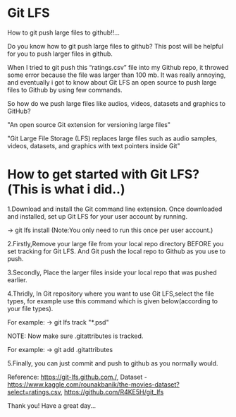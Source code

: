 # Git LFS

How to git push large files to github!!...

Do you know how to git push large files to github? This post will be helpful for you to push larger files in github.

When I tried to git push this “ratings.csv” file into my Github repo, it throwed some error because the file was larger than 100 mb. It was really annoying, and eventually i got to know about Git LFS an open source to push large files to Github by using few commands.

So how do we push large files like audios, videos, datasets and graphics to GitHub?  

"An open source Git extension for versioning large files"

"Git Large File Storage (LFS) replaces large files such as audio samples, videos, datasets, and graphics with text pointers inside Git"

# How to get started with Git LFS?(This is what i did..)

1.Download and install the Git command line extension. Once downloaded and installed, set up Git LFS for your user account by running.

 -> git lfs install (Note:You only need to run this once per user account.)

2.Firstly,Remove your large file from your local repo directory BEFORE you set tracking for Git LFS. And Git push the local repo to Github as you use to push.

3.Secondly, Place the larger files inside your local repo that was pushed earlier.

4.Thridly, In Git repository where you want to use Git LFS,select the file types, for example use this command which is given below(according to your file types).

For example:
-> git lfs track "*.psd"

 NOTE: Now make sure .gitattributes is tracked.

For example:
-> git add .gitattributes

5.Finally, you can just commit and push to github as you normally would.


Reference: 
https://git-lfs.github.com./, 
Dataset - https://www.kaggle.com/rounakbanik/the-movies-dataset?select=ratings.csv, 
https://github.com/R4KE5H/git_lfs




Thank you! Have a great day...
